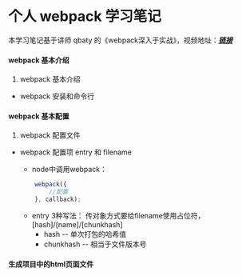 # 个人 webpack 学习笔记

本学习笔记基于讲师 qbaty 的《webpack深入于实战》，视频地址：[***链接***](https://www.imooc.com/learn/802)

#### webpack 基本介绍

1. webpack 基本介绍

* webpack 安装和命令行

#### webpack 基本配置

1. webpack 配置文件

* webpack 配置项 entry 和 filename

	* node中调用webpack：

	```js
		webpack({
			//配置
		}, callback);
	```

	* entry 3种写法：
		传对象方式要给filename使用占位符，[hash]/[name]/[chunkhash]
		* hash -- 单次打包的哈希值
		* chunkhash -- 相当于文件版本号

#### 生成项目中的html页面文件